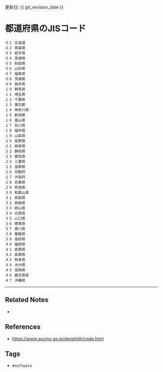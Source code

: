 更新日: {{ git_revision_date }}

# 都道府県のJISコード
```
０１ 北海道  
０２ 青森県  
０３ 岩手県  
０４ 宮城県  
０５ 秋田県  
０６ 山形県  
０７ 福島県  
０８ 茨城県  
０９ 栃木県  
１０ 群馬県  
１１ 埼玉県  
１２ 千葉県  
１３ 東京都  
１４ 神奈川県  
１５ 新潟県  
１６ 富山県  
１７ 石川県  
１８ 福井県  
１９ 山梨県  
２０ 長野県  
２１ 岐阜県  
２２ 静岡県  
２３ 愛知県  
２４ 三重県  
２５ 滋賀県  
２６ 京都府  
２７ 大阪府  
２８ 兵庫県  
２９ 奈良県  
３０ 和歌山県  
３１ 鳥取県  
３２ 島根県  
３３ 岡山県  
３４ 広島県  
３５ 山口県  
３６ 徳島県  
３７ 香川県  
３８ 愛媛県  
３９ 高知県  
４０ 福岡県  
４１ 佐賀県  
４２ 長崎県  
４３ 熊本県  
４４ 大分県  
４５ 宮崎県  
４６ 鹿児島県  
４７ 沖縄県
```

---
## Related Notes
- 

## References
- https://www.soumu.go.jp/denshijiti/code.html

## Tags
- `#software` 
